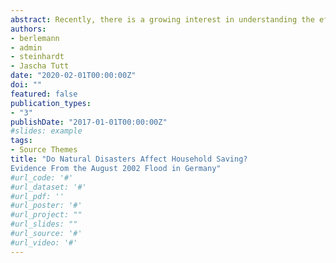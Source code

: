 ```yaml
---
abstract: Recently, there is a growing interest in understanding the effects of life experiences on financial decision making. An underexplored question is whether and how natural disasters affect household saving behavior. For this purpose, we exploit a natural experiment stemming from the European Flood of August 2002. Combining micro data with geo-coded flood maps allows us to analyze the causal impact of flood exposure on household savings within a differences-in-differences setting. We find that flood exposure depresses household saving behavior in the medium run. The most likely explanation is moral hazard induced by massive government support for affected households.
authors:
- berlemann
- admin
- steinhardt
- Jascha Tutt
date: "2020-02-01T00:00:00Z"
doi: ""
featured: false
publication_types:
- "3"
publishDate: "2017-01-01T00:00:00Z"
#slides: example
tags:
- Source Themes
title: "Do Natural Disasters Affect Household Saving? 
Evidence From the August 2002 Flood in Germany"
#url_code: '#'
#url_dataset: '#'
#url_pdf: ''
#url_poster: '#'
#url_project: ""
#url_slides: ""
#url_source: '#'
#url_video: '#'
---
```


